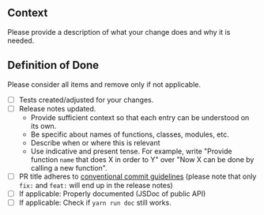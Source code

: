 ## Context

Please provide a description of what your change does and why it is needed.

## Definition of Done

Please consider all items and remove only if not applicable.

- [ ] Tests created/adjusted for your changes.
- [ ] Release notes updated.
  * Provide sufficient context so that each entry can be understood on its own.
  * Be specific about names of functions, classes, modules, etc.
  * Describe when or where this is relevant
  * Use indicative and present tense. For example, write "Provide function `name` that does X in order to Y" over "Now X can be done by calling a new function".
- [ ] PR title adheres to [conventional commit guidelines](https://www.conventionalcommits.org) (please note that only `fix:` and `feat:` will end up in the release notes)
- [ ] If applicable: Properly documented (JSDoc of public API)
- [ ] If applicable: Check if `yarn run doc` still works.
